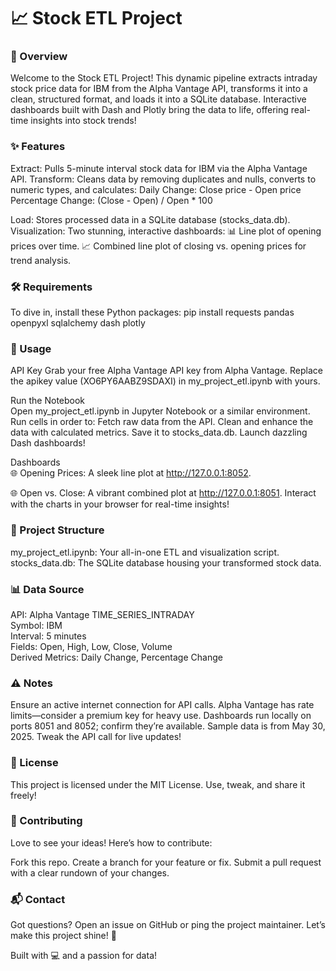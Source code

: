 # 📈 Stock ETL Project
### 🌟 Overview
Welcome to the Stock ETL Project! This dynamic pipeline extracts intraday stock price data for IBM from the Alpha Vantage API, transforms it into a clean, structured format, and loads it into a SQLite database. Interactive dashboards built with Dash and Plotly bring the data to life, offering real-time insights into stock trends!
### ✨ Features

Extract: Pulls 5-minute interval stock data for IBM via the Alpha Vantage API.
Transform: Cleans data by removing duplicates and nulls, converts to numeric types, and calculates:
Daily Change: Close price - Open price
Percentage Change: (Close - Open) / Open * 100


Load: Stores processed data in a SQLite database (stocks_data.db).
Visualization: Two stunning, interactive dashboards:
📊 Line plot of opening prices over time.
📈 Combined line plot of closing vs. opening prices for trend analysis.



### 🛠️ Requirements
To dive in, install these Python packages:
pip install requests pandas openpyxl sqlalchemy dash plotly

### 🚀 Usage

API Key
Grab your free Alpha Vantage API key from Alpha Vantage. Replace the apikey value (XO6PY6AABZ9SDAXI) in my_project_etl.ipynb with yours.




Run the Notebook  
Open my_project_etl.ipynb in Jupyter Notebook or a similar environment.
Run cells in order to:
Fetch raw data from the API.
Clean and enhance the data with calculated metrics.
Save it to stocks_data.db.
Launch dazzling Dash dashboards!




Dashboards  
🌐 Opening Prices: A sleek line plot at http://127.0.0.1:8052.


🌐 Open vs. Close: A vibrant combined plot at http://127.0.0.1:8051.
Interact with the charts in your browser for real-time insights!



### 📂 Project Structure

my_project_etl.ipynb: Your all-in-one ETL and visualization script.
stocks_data.db: The SQLite database housing your transformed stock data.

### 📊 Data Source

API: Alpha Vantage TIME_SERIES_INTRADAY  
Symbol: IBM  
Interval: 5 minutes  
Fields: Open, High, Low, Close, Volume  
Derived Metrics: Daily Change, Percentage Change

### ⚠️ Notes

Ensure an active internet connection for API calls.
Alpha Vantage has rate limits—consider a premium key for heavy use.
Dashboards run locally on ports 8051 and 8052; confirm they’re available.
Sample data is from May 30, 2025. Tweak the API call for live updates!

### 📜 License
This project is licensed under the MIT License. Use, tweak, and share it freely!
### 🤝 Contributing
Love to see your ideas! Here’s how to contribute:

Fork this repo.
Create a branch for your feature or fix.
Submit a pull request with a clear rundown of your changes.

### 📬 Contact
Got questions? Open an issue on GitHub or ping the project maintainer. Let’s make this project shine! 🌟

Built with 💻 and a passion for data!
